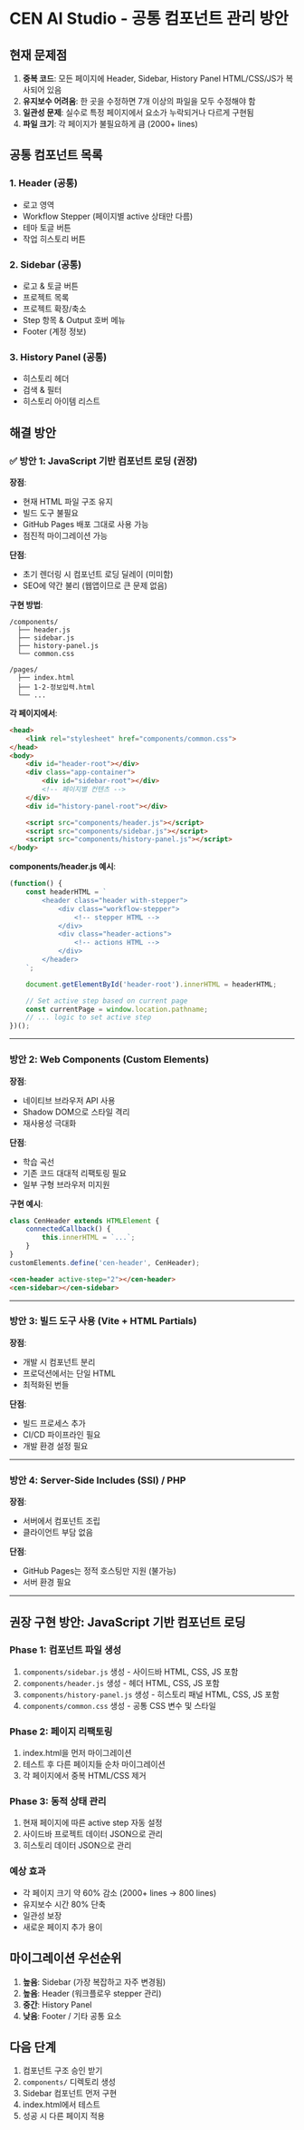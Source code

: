 # CEN AI Studio - 공통 컴포넌트 관리 방안

## 현재 문제점

1. **중복 코드**: 모든 페이지에 Header, Sidebar, History Panel HTML/CSS/JS가 복사되어 있음
2. **유지보수 어려움**: 한 곳을 수정하면 7개 이상의 파일을 모두 수정해야 함
3. **일관성 문제**: 실수로 특정 페이지에서 요소가 누락되거나 다르게 구현됨
4. **파일 크기**: 각 페이지가 불필요하게 큼 (2000+ lines)

## 공통 컴포넌트 목록

### 1. Header (공통)
- 로고 영역
- Workflow Stepper (페이지별 active 상태만 다름)
- 테마 토글 버튼
- 작업 히스토리 버튼

### 2. Sidebar (공통)
- 로고 & 토글 버튼
- 프로젝트 목록
- 프로젝트 확장/축소
- Step 항목 & Output 호버 메뉴
- Footer (계정 정보)

### 3. History Panel (공통)
- 히스토리 헤더
- 검색 & 필터
- 히스토리 아이템 리스트

## 해결 방안

### ✅ 방안 1: JavaScript 기반 컴포넌트 로딩 (권장)

**장점**:
- 현재 HTML 파일 구조 유지
- 빌드 도구 불필요
- GitHub Pages 배포 그대로 사용 가능
- 점진적 마이그레이션 가능

**단점**:
- 초기 렌더링 시 컴포넌트 로딩 딜레이 (미미함)
- SEO에 약간 불리 (웹앱이므로 큰 문제 없음)

**구현 방법**:

```
/components/
  ├── header.js
  ├── sidebar.js
  ├── history-panel.js
  └── common.css

/pages/
  ├── index.html
  ├── 1-2-정보입력.html
  └── ...
```

**각 페이지에서**:
```html
<head>
    <link rel="stylesheet" href="components/common.css">
</head>
<body>
    <div id="header-root"></div>
    <div class="app-container">
        <div id="sidebar-root"></div>
        <!-- 페이지별 컨텐츠 -->
    </div>
    <div id="history-panel-root"></div>

    <script src="components/header.js"></script>
    <script src="components/sidebar.js"></script>
    <script src="components/history-panel.js"></script>
</body>
```

**components/header.js 예시**:
```javascript
(function() {
    const headerHTML = `
        <header class="header with-stepper">
            <div class="workflow-stepper">
                <!-- stepper HTML -->
            </div>
            <div class="header-actions">
                <!-- actions HTML -->
            </div>
        </header>
    `;

    document.getElementById('header-root').innerHTML = headerHTML;

    // Set active step based on current page
    const currentPage = window.location.pathname;
    // ... logic to set active step
})();
```

---

### 방안 2: Web Components (Custom Elements)

**장점**:
- 네이티브 브라우저 API 사용
- Shadow DOM으로 스타일 격리
- 재사용성 극대화

**단점**:
- 학습 곡선
- 기존 코드 대대적 리팩토링 필요
- 일부 구형 브라우저 미지원

**구현 예시**:
```javascript
class CenHeader extends HTMLElement {
    connectedCallback() {
        this.innerHTML = `...`;
    }
}
customElements.define('cen-header', CenHeader);
```

```html
<cen-header active-step="2"></cen-header>
<cen-sidebar></cen-sidebar>
```

---

### 방안 3: 빌드 도구 사용 (Vite + HTML Partials)

**장점**:
- 개발 시 컴포넌트 분리
- 프로덕션에서는 단일 HTML
- 최적화된 번들

**단점**:
- 빌드 프로세스 추가
- CI/CD 파이프라인 필요
- 개발 환경 설정 필요

---

### 방안 4: Server-Side Includes (SSI) / PHP

**장점**:
- 서버에서 컴포넌트 조립
- 클라이언트 부담 없음

**단점**:
- GitHub Pages는 정적 호스팅만 지원 (불가능)
- 서버 환경 필요

---

## 권장 구현 방안: JavaScript 기반 컴포넌트 로딩

### Phase 1: 컴포넌트 파일 생성
1. `components/sidebar.js` 생성 - 사이드바 HTML, CSS, JS 포함
2. `components/header.js` 생성 - 헤더 HTML, CSS, JS 포함
3. `components/history-panel.js` 생성 - 히스토리 패널 HTML, CSS, JS 포함
4. `components/common.css` 생성 - 공통 CSS 변수 및 스타일

### Phase 2: 페이지 리팩토링
1. index.html을 먼저 마이그레이션
2. 테스트 후 다른 페이지들 순차 마이그레이션
3. 각 페이지에서 중복 HTML/CSS 제거

### Phase 3: 동적 상태 관리
1. 현재 페이지에 따른 active step 자동 설정
2. 사이드바 프로젝트 데이터 JSON으로 관리
3. 히스토리 데이터 JSON으로 관리

### 예상 효과
- 각 페이지 크기 약 60% 감소 (2000+ lines → 800 lines)
- 유지보수 시간 80% 단축
- 일관성 보장
- 새로운 페이지 추가 용이

## 마이그레이션 우선순위

1. **높음**: Sidebar (가장 복잡하고 자주 변경됨)
2. **높음**: Header (워크플로우 stepper 관리)
3. **중간**: History Panel
4. **낮음**: Footer / 기타 공통 요소

## 다음 단계

1. 컴포넌트 구조 승인 받기
2. `components/` 디렉토리 생성
3. Sidebar 컴포넌트 먼저 구현
4. index.html에서 테스트
5. 성공 시 다른 페이지 적용
